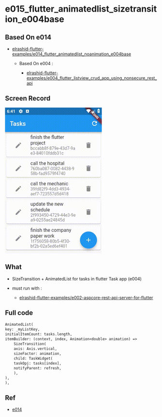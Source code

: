 # e015_flutter_animatedlist_sizetransition_e004base

## Based On e014

- [elrashid-flutter-examples/e014_flutter_animatedlist_noanimation_e004base](https://github.com/elrashid-flutter-examples/e014_flutter_animatedlist_noanimation_e004base)

  - Based On e004 :

    - [elrashid-flutter-examples/e004_flutter_listview_crud_app_using_nonsecure_rest_api](https://github.com/elrashid-flutter-examples/e004_flutter_listview_crud_app_using_nonsecure_rest_api)

## Screen Record

![app screen record](docs/screen_record.gif)

## What

- SizeTransition + AnimatedList for tasks in flutter Task app (e004)

- must run with :

  - [elrashid-flutter-examples/e002-aspcore-rest-api-server-for-flutter](https://github.com/elrashid-flutter-examples/e002-aspcore-rest-api-server-for-flutter)

## Full code

    AnimatedList(
    key: _myListKey,
    initialItemCount: tasks.length,
    itemBuilder: (context, index, Animation<double> animation) =>
        SizeTransition(
        axis: Axis.vertical,
        sizeFactor: animation,
        child: TaskWidget(
        taskOpj: tasks[index],
        notifyParent: refresh,
        ),
    ),
    ),

## Ref

- [e014](https://github.com/elrashid-flutter-examples/e014_flutter_animatedlist_noanimation_e004base)
